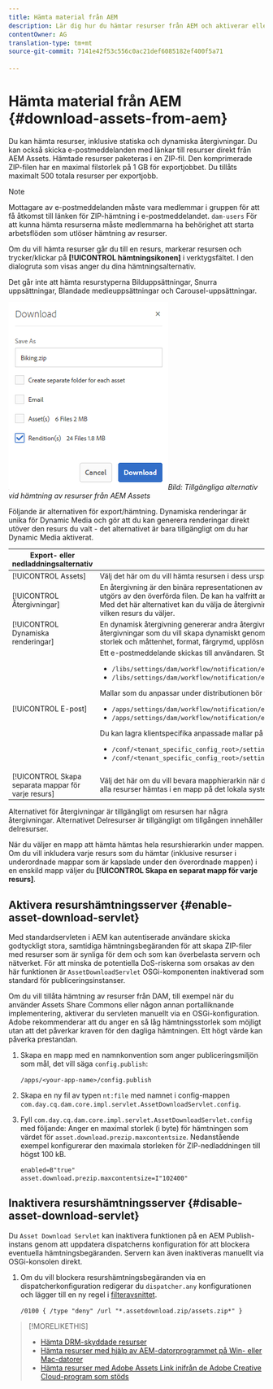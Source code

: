 ```yaml
---
title: Hämta material från AEM
description: Lär dig hur du hämtar resurser från AEM och aktiverar eller inaktiverar hämtningsfunktionen.
contentOwner: AG
translation-type: tm+mt
source-git-commit: 7141e42f53c556c0ac21def6085182ef400f5a71

---
```



# Hämta material från AEM {#download-assets-from-aem}

Du kan hämta resurser, inklusive statiska och dynamiska återgivningar. Du kan också skicka e-postmeddelanden med länkar till resurser direkt från AEM Assets. Hämtade resurser paketeras i en ZIP-fil. Den komprimerade ZIP-filen har en maximal filstorlek på 1 GB för exportjobbet. Du tillåts maximalt 500 totala resurser per exportjobb.

>[!NOTE]
>
>Mottagare av e-postmeddelanden måste vara medlemmar i gruppen för att få åtkomst till länken för ZIP-hämtning i e-postmeddelandet. `dam-users` För att kunna hämta resurserna måste medlemmarna ha behörighet att starta arbetsflöden som utlöser hämtning av resurser.

Om du vill hämta resurser går du till en resurs, markerar resursen och trycker/klickar på **[!UICONTROL hämtningsikonen]** i verktygsfältet. I den dialogruta som visas anger du dina hämtningsalternativ.

Det går inte att hämta resurstyperna Bilduppsättningar, Snurra uppsättningar, Blandade medieuppsättningar och Carousel-uppsättningar.

![Tillgängliga alternativ när du hämtar resurser från AEM Assets](assets/asset_download_dialog.png)*Bild: Tillgängliga alternativ vid hämtning av resurser från AEM Assets*

Följande är alternativen för export/hämtning. Dynamiska renderingar är unika för Dynamic Media och gör att du kan generera renderingar direkt utöver den resurs du valt - det alternativet är bara tillgängligt om du har Dynamic Media aktiverat.

| Export- eller nedladdningsalternativ | Beskrivningar |
|---|---|
| [!UICONTROL Assets] | Välj det här om du vill hämta resursen i dess ursprungliga form utan några återgivningar. |
| [!UICONTROL Återgivningar] | En återgivning är den binära representationen av en resurs. Resurser har en primär representation - den som utgörs av den överförda filen. De kan ha valfritt antal representationer. <br> Med det här alternativet kan du välja de återgivningar du vill hämta. Vilka renderingar som är tillgängliga beror på vilken resurs du väljer. |
| [!UICONTROL Dynamiska renderingar] | En dynamisk återgivning genererar andra återgivningar direkt. När du väljer det här alternativet väljer du också de återgivningar som du vill skapa dynamiskt genom att välja i listan med bildförinställningar. Du kan dessutom välja storlek och måttenhet, format, färgrymd, upplösning och alla bildmodifierare (t.ex. för att invertera bilden) |
| [!UICONTROL E-post] | Ett e-postmeddelande skickas till användaren. Standardmallar för e-post finns på följande platser:<ul><li>`/libs/settings/dam/workflow/notification/email/downloadasset`</li><li>`/libs/settings/dam/workflow/notification/email/transientworkflowcompleted`</li></ul> Mallar som du anpassar under distributionen bör finnas på följande platser: <ul><li>`/apps/settings/dam/workflow/notification/email/downloadasset`</li><li>`/apps/settings/dam/workflow/notification/email/transientworkflowcompleted`</li></ul>Du kan lagra klientspecifika anpassade mallar på följande platser:<ul><li>`/conf/<tenant_specific_config_root>/settings/dam/workflow/notification/email/downloadasset`</li><li>`/conf/<tenant_specific_config_root>/settings/dam/workflow/notification/email/transientworkflowcompleted`</li></ul> |
| [!UICONTROL Skapa separata mappar för varje resurs] | Välj det här om du vill bevara mapphierarkin när du hämtar resurser. Som standard ignoreras mapphierarkin och alla resurser hämtas i en mapp på det lokala systemet. |

Alternativet för återgivningar är tillgängligt om resursen har några återgivningar. Alternativet Delresurser är tillgängligt om tillgången innehåller delresurser.

När du väljer en mapp att hämta hämtas hela resurshierarkin under mappen. Om du vill inkludera varje resurs som du hämtar (inklusive resurser i underordnade mappar som är kapslade under den överordnade mappen) i en enskild mapp väljer du **[!UICONTROL Skapa en separat mapp för varje resurs]**.

## Aktivera resurshämtningsserver {#enable-asset-download-servlet}

Med standardservleten i AEM kan autentiserade användare skicka godtyckligt stora, samtidiga hämtningsbegäranden för att skapa ZIP-filer med resurser som är synliga för dem och som kan överbelasta servern och nätverket. För att minska de potentiella DoS-riskerna som orsakas av den här funktionen är `AssetDownloadServlet` OSGi-komponenten inaktiverad som standard för publiceringsinstanser.

Om du vill tillåta hämtning av resurser från DAM, till exempel när du använder Assets Share Commons eller någon annan portalliknande implementering, aktiverar du servleten manuellt via en OSGi-konfiguration. Adobe rekommenderar att du anger en så låg hämtningsstorlek som möjligt utan att det påverkar kraven för den dagliga hämtningen. Ett högt värde kan påverka prestandan.

1. Skapa en mapp med en namnkonvention som anger publiceringsmiljön som mål, det vill säga `config.publish`:

   `/apps/<your-app-name>/config.publish`

1. Skapa en ny fil av typen `nt:file` med namnet i config-mappen `com.day.cq.dam.core.impl.servlet.AssetDownloadServlet.config`.
1. Fyll `com.day.cq.dam.core.impl.servlet.AssetDownloadServlet.config` med följande: Anger en maximal storlek (i byte) för hämtningen som värdet för `asset.download.prezip.maxcontentsize`. Nedanstående exempel konfigurerar den maximala storleken för ZIP-nedladdningen till högst 100 kB.

   ```
   enabled=B"true"
   asset.download.prezip.maxcontentsize=I"102400"
   ```

## Inaktivera resurshämtningsserver {#disable-asset-download-servlet}

Du `Asset Download Servlet` kan inaktivera funktionen på en AEM Publish-instans genom att uppdatera dispatcherns konfiguration för att blockera eventuella hämtningsbegäranden. Servern kan även inaktiveras manuellt via OSGi-konsolen direkt.

1. Om du vill blockera resurshämtningsbegäranden via en dispatcherkonfiguration redigerar du `dispatcher.any` konfigurationen och lägger till en ny regel i [filteravsnittet](https://docs.adobe.com/content/help/en/experience-manager-dispatcher/using/configuring/dispatcher-configuration.html#defining-a-filter).

   `/0100 { /type "deny" /url "*.assetdownload.zip/assets.zip*" }`

>[!MORELIKETHIS]
>
>* [Hämta DRM-skyddade resurser](drm.md)
>* [Hämta resurser med hjälp av AEM-datorprogrammet på Win- eller Mac-datorer](https://helpx.adobe.com/experience-manager/desktop-app/aem-desktop-app.html)
>* [Hämta resurser med Adobe Assets Link inifrån de Adobe Creative Cloud-program som stöds](https://helpx.adobe.com/enterprise/using/manage-assets-using-adobe-asset-link.html)

